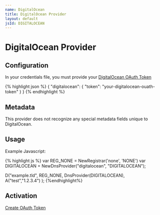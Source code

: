```yaml
---
name: DigitalOcean
title: DigitalOcean Provider
layout: default
jsId: DIGITALOCEAN
---
```

# DigitalOcean Provider

## Configuration
In your credentials file, you must provide your
[DigitalOcean OAuth Token](https://cloud.digitalocean.com/settings/applications)

{% highlight json %}
{
  "digitalocean": {
    "token": "your-digitalocean-ouath-token"
  }
}
{% endhighlight %}

## Metadata
This provider does not recognize any special metadata fields unique to DigitalOcean.

## Usage
Example Javascript:

{% highlight js %}
var REG_NONE = NewRegistrar('none', 'NONE')
var DIGITALOCEAN = NewDnsProvider("digitalocean", "DIGITALOCEAN");

D("example.tld", REG_NONE, DnsProvider(DIGITALOCEAN),
    A("test","1.2.3.4")
);
{%endhighlight%}

## Activation
[Create OAuth Token](https://cloud.digitalocean.com/settings/applications)
